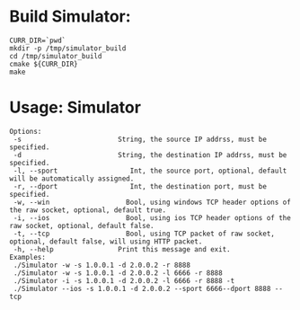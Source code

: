 # Build Simulator:
    CURR_DIR=`pwd`
    mkdir -p /tmp/simulator_build
    cd /tmp/simulator_build
    cmake ${CURR_DIR}
    make


# Usage: Simulator
    Options:
     -s                        String, the source IP addrss, must be specified.
     -d                        String, the destination IP addrss, must be specified.
     -l, --sport                  Int, the source port, optional, default will be automatically assigned.
     -r, --dport                  Int, the destination port, must be specified.
     -w, --win                   Bool, using windows TCP header options of the raw socket, optional, default true.
     -i, --ios                   Bool, using ios TCP header options of the raw socket, optional, default false.
     -t, --tcp                   Bool, using TCP packet of raw socket, optional, default false, will using HTTP packet.
     -h, --help                Print this message and exit.
    Examples:
     ./Simulator -w -s 1.0.0.1 -d 2.0.0.2 -r 8888
     ./Simulator -w -s 1.0.0.1 -d 2.0.0.2 -l 6666 -r 8888
     ./Simulator -i -s 1.0.0.1 -d 2.0.0.2 -l 6666 -r 8888 -t
     ./Simulator --ios -s 1.0.0.1 -d 2.0.0.2 --sport 6666--dport 8888 --tcp